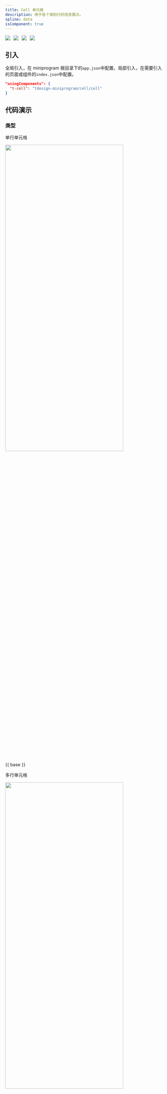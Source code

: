 ```yaml
---
title: Cell 单元格
description: 用于各个类别行的信息展示。
spline: data
isComponent: true
---
```


<span class="coverages-badge" style="margin-right: 10px"><img src="https://img.shields.io/badge/coverages%3A%20lines-100%25-blue" /></span><span class="coverages-badge" style="margin-right: 10px"><img src="https://img.shields.io/badge/coverages%3A%20functions-100%25-blue" /></span><span class="coverages-badge" style="margin-right: 10px"><img src="https://img.shields.io/badge/coverages%3A%20statements-100%25-blue" /></span><span class="coverages-badge" style="margin-right: 10px"><img src="https://img.shields.io/badge/coverages%3A%20branches-100%25-blue" /></span>

## 引入

全局引入，在 miniprogram 根目录下的`app.json`中配置，局部引入，在需要引入的页面或组件的`index.json`中配置。

```json
"usingComponents": {
  "t-cell": "tdesign-miniprogram/cell/cell"
}
```

## 代码演示

### 类型

单行单元格

<img src="https://tdesign.gtimg.com/miniprogram/readme/cell-1.png" width="375px" height="50%">

{{ base }}

多行单元格

<img src="https://tdesign.gtimg.com/miniprogram/readme/cell-2.png" width="375px" height="50%">

{{ multiple }}

### 样式

卡片单元格

{{ theme }}

## API

### Cell Props

 名称          | 类型                     | 默认值        | 说明                                                  | 必传 
-------------|------------------------|------------|-----------------------------------------------------|----
 align       | String                 | middle     | 内容的对齐方式，默认居中对齐。可选项：top/middle/bottom                | N  
 arrow       | Boolean / Object       | false      | 是否显示右侧箭头                                            | N  
 bordered    | Boolean                | true       | 是否显示下边框                                             | N  
 description | String / Slot          | -          | 下方内容描述                                              | N  
 hover       | Boolean                | -          | 是否开启点击反馈                                            | N  
 image       | String / Slot          | -          | 主图                                                  | N  
 jump-type   | String                 | navigateTo | 链接跳转类型。可选项：switchTab/reLaunch/redirectTo/navigateTo | N  
 left-icon   | String / Object / Slot | -          | 左侧图标，出现在单元格标题的左侧                                    | N  
 note        | String / Slot          | -          | 和标题同行的说明文字                                          | N  
 required    | Boolean                | false      | 是否显示表单必填星号                                          | N  
 right-icon  | String / Object / Slot | -          | 最右侧图标                                               | N  
 title       | String / Slot          | -          | 标题                                                  | N  
 url         | String                 | -          | 点击后跳转链接地址。如果值为空，则表示不需要跳转                            | N  

### Cell Events

 名称    | 参数 | 描述   
-------|----|------
 click | -  | 右侧内容 

### Cell 外部样式类

 类名                  | 说明                              
---------------------|--------------------------------- 
 t-class             | 根节点样式类                          
 t-class-title       | 标题样式类                           
 t-class-description | 下方描述内容样式类                       
 t-class-note        | 右侧说明文字样式类                       
 t-class-hover       | 悬停样式类                           
 t-class-image       | 图片样式类                           
 t-class-left        | 左侧内容样式类                         
 t-class-left-icon   | 左侧图标样式类                         
 t-class-center      | 中间（`title`, `description`）内容样式类 
 t-class-right       | 右侧内容样式类                         
 t-class-right-icon  | 右侧图标样式类                         

### CellGroup Props

 名称       | 类型      | 默认值     | 说明                     | 必传 
----------|---------|---------|------------------------|----
 bordered | Boolean | -       | 是否显示组边框                | N  
 theme    | String  | default | 单元格风格。可选项：default/card | N  
 title    | String  | -       | 单元格组标题                 | N  

### CellGroup 外部样式类

 类名            | 说明     
---------------|-------- 
 t-class       | 根节点样式类 
 t-class-title | 标题样式类  

### CSS 变量

组件提供了下列 CSS 变量，可用于自定义样式。
名称 | 默认值 | 描述
-- | -- | --
--td-cell-group-border-color | @border-color | -
--td-cell-group-title-bg-color | @bg-color-secondarycontainer | -
--td-cell-group-title-color | @font-gray-3 | -
--td-cell-group-title-font-size | 28rpx | -
--td-cell-group-title-line-height | 90rpx | -
--td-cell-group-title-padding-left | 32rpx | -
--td-cell-bg-color | @bg-color-container | -
--td-cell-border-color | @component-stroke | -
--td-cell-border-width | 1px | -
--td-cell-border-left-space | @cell-horizontal-padding | -
--td-cell-border-right-space | 0 | -
--td-cell-description-color | @font-gray-2 | -
--td-cell-description-font-size | @font-size-base | -
--td-cell-description-line-height | 44rpx | -
--td-cell-height | auto | -
--td-cell-horizontal-padding | 32rpx | -
--td-cell-hover-color | @bg-color-secondarycontainer | -
--td-cell-image-height | 96rpx | -
--td-cell-image-width | 96rpx | -
--td-cell-left-icon-color | @brand-color | -
--td-cell-left-icon-font-size | 48rpx | -
--td-cell-line-height | 48rpx | -
--td-cell-note-color | @font-gray-3 | -
--td-cell-note-font-size | @font-size-m | -
--td-cell-required-color | @error-color-6 | -
--td-cell-required-font-size | @font-size-m | -
--td-cell-right-icon-color | @font-gray-3 | -
--td-cell-right-icon-font-size | 48rpx | -
--td-cell-title-color | @font-gray-1 | -
--td-cell-title-font-size | @font-size-m | -
--td-cell-vertical-padding | 32rpx | - 
